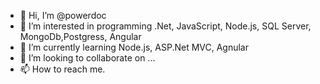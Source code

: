 - 👋 Hi, I’m @powerdoc
- 👀 I’m interested in programming .Net, JavaScript, Node.js, SQL Server, MongoDb,Postgress, Angular
- 🌱 I’m currently learning Node.js, ASP.Net MVC, Agnular
- 💞️ I’m looking to collaborate on ...
- 📫 How to reach me.

<!---
powerdoc/powerdoc is a ✨ special ✨ repository because its `README.md` (this file) appears on your GitHub profile.
You can click the Preview link to take a look at your changes.
--->
